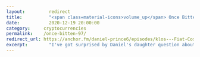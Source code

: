 ```yaml
---
layout: 	    redirect
title:  	    "<span class=material-icons>volume_up</span> Once Bitten #97 | Daniel's daughter surprising question &#8629;"
date:   	    2020-12-19 20:00:00
category: 	  cryptocurrencies
permalink:    /once-bitten-97/
redirect_url: https://anchor.fm/daniel-prince6/episodes/klos---Fiat-Cost-Average-Down-To-The-Hour-On-Top-exchanges-With-deltabadgerapp---96-eo0tj5
excerpt:	    "I've got surprised by Daniel's daughter question about Deltabadger!"
---
```

